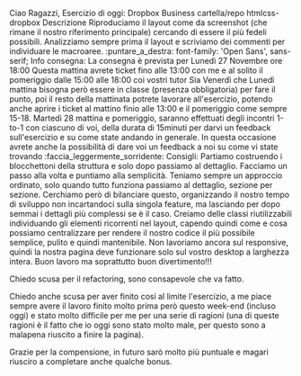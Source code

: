 Ciao Ragazzi,
Esercizio di oggi: Dropbox Business
cartella/repo htmlcss-dropbox
Descrizione
Riproduciamo il layout come da screenshot (che rimane il nostro riferimento principale) cercando di essere il più fedeli possibili.
Analizziamo sempre prima il layout e scriviamo dei commenti per individuare le macroaree.
:puntare_a_destra: font-family: 'Open Sans', sans-serif;
Info consegna:
La consegna è prevista per Lunedì 27 Novembre ore 18:00
Questa mattina avrete ticket fino alle 13:00 con me e al solito il pomeriggio dalle 15:00 alle 18:00 coi vostri tutor
Sia Venerdì che Lunedì mattina bisogna però essere in classe (presenza obbligatoria) per fare il punto, poi il resto della mattinata potrete lavorare all'esercizio, potendo anche aprire i ticket al mattino finio alle 13:00 e il pomeriggio come sempre 15-18.
Martedì 28 mattina e pomeriggio, saranno effettuati degli incontri 1-to-1 con ciascuno di voi, della durata di 15minuti per darvi un feedback sull'esercizio e su come state andando in generale.
In questa occasione avrete anche la possibilità di dare voi un feedback a noi su come vi state trovando :faccia_leggermente_sorridente:
Consigli:
Partiamo costruendo i blocchettoni della struttura e solo dopo passiamo al dettaglio.
Facciamo un passo alla volta e puntiamo alla semplicità.
Teniamo sempre un approccio ordinato, solo quando tutto funziona passiamo al dettaglio, sezione per sezione. Cerchiamo però di bilanciare questo, organizzando il nostro tempo di sviluppo non incartandoci sulla singola feature, ma lasciando per dopo semmai i dettagli più complessi se è il caso.
Creiamo delle classi riutilizzabili individuando gli elementi ricorrenti nel layout, capendo quindi come e cosa possiamo centralizzare per rendere il nostro codice il più possibile semplice, pulito e quindi mantenibile.
Non lavoriamo ancora sul responsive, quindi la nostra pagina deve funzionare solo sul vostro desktop a larghezza intera.
Buon lavoro ma soprattutto buon divertimento!!!




Chiedo scusa per il refactoring, sono consapevole che va fatto.



Chiedo anche scusa per aver finito cosi al limite l'esercizio, a me piace sempre avere il lavoro finito molto prima però questo week-end (incluso oggi) e stato molto difficile per me per una serie di ragioni (una di queste ragioni è il fatto che io oggi sono stato molto male, per questo sono a malapena riuscito a finire la pagina).

Grazie per la compensione, in futuro sarò molto più puntuale e magari riusciro a completare anche qualche bonus.